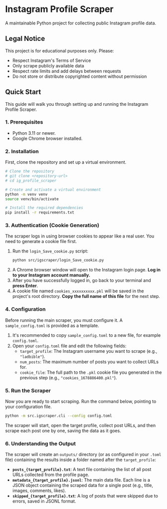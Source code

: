 # Instagram Profile Scraper

A maintainable Python project for collecting public Instagram profile data.

## Legal Notice

This project is for educational purposes only. Please:
- Respect Instagram's Terms of Service
- Only scrape publicly available data
- Respect rate limits and add delays between requests
- Do not store or distribute copyrighted content without permission

## Quick Start
This guide will walk you through setting up and running the Instagram Profile Scraper.

### 1. Prerequisites
- Python 3.11 or newer.
- Google Chrome browser installed.

### 2. Installation

First, clone the repository and set up a virtual environment.
```bash
# Clone the repository
# git clone <repository-url>
# cd ig_profile_scraper

# Create and activate a virtual environment
python -m venv venv
source venv/bin/activate

# Install the required dependencies
pip install -r requirements.txt
```

### 3. Authentication (Cookie Generation)
The scraper logs in using browser cookies to appear like a real user. You need to generate a cookie file first.

1.  Run the `login_Save_cookie.py` script:
    ```bash
    python src/igscraper/login_Save_cookie.py
    ```
2.  A Chrome browser window will open to the Instagram login page. **Log in to your Instagram account manually.**
3.  After you have successfully logged in, go back to your terminal and **press Enter**.
4.  A cookie file named `cookies_xxxxxxxxxx.pkl` will be saved in the project's root directory. **Copy the full name of this file** for the next step.

### 4. Configuration

Before running the main scraper, you must configure it. A `sample_config.toml` is provided as a template.

1.  It's recommended to copy `sample_config.toml` to a new file, for example `config.toml`.
2.  Open your `config.toml` file and edit the following fields:
    -   `target_profile`: The Instagram username you want to scrape (e.g., `"ladbible"`).
    -   `num_posts`: The maximum number of posts you want to collect URLs for.
    -   `cookie_file`: The full path to the `.pkl` cookie file you generated in the previous step (e.g., `"cookies_1678886400.pkl"`).

### 5. Run the Scraper

Now you are ready to start scraping. Run the command below, pointing to your configuration file.
```bash
python -m src.igscraper.cli --config config.toml
```
The scraper will start, open the target profile, collect post URLs, and then scrape each post one by one, saving the data as it goes.

### 6. Understanding the Output

The scraper will create an `outputs/` directory (or as configured in your `.toml` file) containing the results inside a folder named after the `target_profile`:

-   **`posts_{target_profile}.txt`**: A text file containing the list of all post URLs collected from the profile page.
-   **`metadata_{target_profile}.jsonl`**: The main data file. Each line is a JSON object containing the scraped data for a single post (e.g., title, images, comments, likes).
-   **`skipped_{target_profile}.txt`**: A log of posts that were skipped due to errors, saved in JSONL format.
